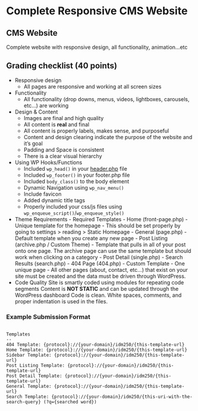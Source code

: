 # Complete Responsive CMS Website

## CMS Website
Complete website with responsive design, all functionality, animation...etc

## Grading checklist (40 points)
- Responsive design
    - All pages are responsive and working at all screen sizes
- Functionality
    - All functionality (drop downs, menus, videos, lightboxes, carousels, etc…) are working
- Design & Content
    - Images are final and high quality
    - All content is **real** and final
    - All content is properly labels, makes sense, and purposeful
    - Content and design clearing indicate the purpose of the website and it’s goal
    - Padding and Space is consistent
    - There is a clear visual hierarchy
- Using WP Hooks/Functions
    - Included `wp_head()` in your [header.php](https://github.com/mrpaulphan/idm250/blob/master/public/wp-content/themes/portfolio-theme/header.php#L19) file
    - Included `wp_footer()` in your footer.php file
    - Included `body_class()` to the body element
    - Dynamic Navigation using `wp_nav_menu()`
    - Include favicon
    - Added dynamic title tags
    - Properly included your css/js files using `wp_enqueue_script()`/`wp_enqueue_style()`
- Theme Requirements
        - Required Templates
            - Home (front-page.php)
              - Unique template for the homepage
              - This should be set properly by going to settings > reading > Static Homepage
            - General (page.php)
              - Default template when you create any new page
            - Post Listing (archive.php / Custom Theme)
              - Template that pulls in all of your post onto one page. The archive page can use the same template but should work when clicking on a category
            - Post Detail (single.php)
            - Search Results (search.php)
            - 404 Page (404.php)
            - Custom Template
              - One unique page
        - All other pages (about, contact, etc...) that exist on your site must be created and the data must be driven through WordPress. 
- Code Quality
    Site is smartly coded using modules for repeating code segments
    Content is **NOT STATIC** and can be updated through the WordPress dashboard
    Code is clean. White spaces, comments, and proper indentation is used in the files.


### Example Submission Format
```

Templates
--
404 Template: {protocol}://{your-domain}/idm250/{this-template-url}
Home Template: {protocol}://{your-domain}/idm250/{this-template-url}
Sidebar Template: {protocol}://{your-domain}/idm250/{this-template-url}
Post Listing Template: {protocol}://{your-domain}/idm250/{this-template-url}
Post Detail Template: {protocol}://{your-domain}/idm250/{this-template-url}
General Template: {protocol}://{your-domain}/idm250/{this-template-url}
Search Template: {protocol}://{your-domain}/idm250/{this-uri-with-the-search-query} (?q={searched word})
```